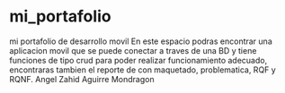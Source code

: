 # mi_portafolio
mi portafolio de desarrollo movil
En este espacio podras encontrar una aplicacion movil que se puede conectar a traves de una BD y tiene funciones de tipo crud para poder realizar funcionamiento adecuado, encontraras tambien el reporte de con maquetado, problematica, RQF y RQNF.
Angel Zahid Aguirre Mondragon
